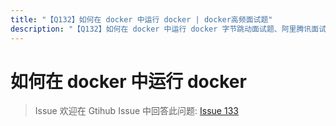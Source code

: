 ```yaml
---
title: "【Q132】如何在 docker 中运行 docker | docker高频面试题"
description: "【Q132】如何在 docker 中运行 docker 字节跳动面试题、阿里腾讯面试题、美团小米面试题。"
---
```


# 如何在 docker 中运行 docker

> Issue
> 欢迎在 Gtihub Issue 中回答此问题: [Issue 133](https://github.com/shfshanyue/Daily-Question/issues/133)
